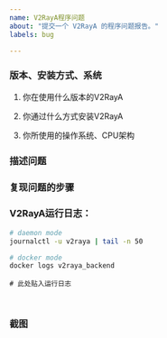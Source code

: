 ```yaml
---
name: V2RayA程序问题
about: "提交一个 V2RayA 的程序问题报告。"
labels: bug

---
```


### 版本、安装方式、系统

1. 你在使用什么版本的V2RayA

2. 你通过什么方式安装V2RayA

3. 你所使用的操作系统、CPU架构


### 描述问题
<!-- 在下方简要描述问题 -->


### 复现问题的步骤
<!-- 在下方描述如何复现问题 -->


### V2RayA运行日志：

 ```bash
 # daemon mode
 journalctl -u v2raya | tail -n 50
 
 # docker mode
 docker logs v2raya_backend
 ```
```shell
# 此处贴入运行日志



```

### 截图
<!-- 如果条件允许请附图 -->

